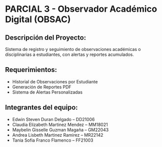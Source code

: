 # PARCIAL 3 - Observador Académico Digital (OBSAC)

## Descripción del Proyecto:
Sistema de registro y seguimiento de observaciones académicas o disciplinarias a estudiantes, con alertas y reportes acumulados.

## Requerimientos:
- Historial de Observaciones por Estudiante  
- Generación de Reportes PDF  
- Sistema de Alertas Personalizadas  

## Integrantes del equipo:
- Edwin Steven Duran Delgado – DD21006  
- Claudia Elizabeth Martinez Mendez – MM18021  
- Maybelin Gisselle Guzman Magaña – GM22043  
- Andrea Lisbeth Martinez Ramirez – MR22142  
- Tania Sofia Franco Flamenco – FF21003  
